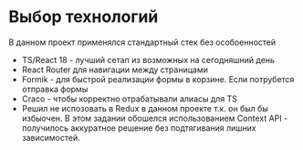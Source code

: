# Выбор технологий  
В данном проект применялся стандартный стек без особоенностей
- TS/React 18 - лучший сетап из возможных на сегодняшний день
- React Router для навигации между страницами
- Formik - для быстрой реализации формы в корзине. Если потрубется отправка формы
- Craco - чтобы корректно отрабатывали алиасы для TS
- Решил не испозовать в Redux в данном проекте т.к. он был бы избыочен. В этом задании обошелся использованием Context API - получилось аккуратное решение без подтягивания лишних зависимостей. 
